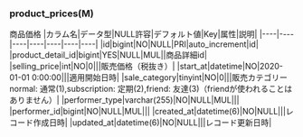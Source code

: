 ### product_prices(M)
商品価格
|カラム名|データ型|NULL許容|デフォルト値|Key|属性|説明|
|----|----|----|----|----|----|----|
|id|bigint|NO|NULL|PRI|auto_increment|id|
|product_detail_id|bigint|YES|NULL|MUL||商品詳細id|
|selling_price|int|NO|0|||販売価格（税抜き）|
|start_at|datetime|NO|2020-01-01 0:00:00|||適用開始日時|
|sale_category|tinyint|NO|0|||販売カテゴリーnormal: 通常(1),subscription: 定期(2),friend: 友達(3)（friendが使われることはありません）|
|performer_type|varchar(255)|NO|NULL|MUL|||
|performer_id|bigint|NO|NULL|MUL|||
|created_at|datetime(6)|NO|NULL|||レコード作成日時|
|updated_at|datetime(6)|NO|NULL|||レコード更新日時|
